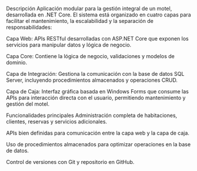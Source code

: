Descripción
Aplicación modular para la gestión integral de un motel, desarrollada en .NET Core. El sistema está organizado en cuatro capas para facilitar el mantenimiento, la escalabilidad y la separación de responsabilidades:

Capa Web: APIs RESTful desarrolladas con ASP.NET Core que exponen los servicios para manipular datos y lógica de negocio.

Capa Core: Contiene la lógica de negocio, validaciones y modelos de dominio.

Capa de Integración: Gestiona la comunicación con la base de datos SQL Server, incluyendo procedimientos almacenados y operaciones CRUD.

Capa de Caja: Interfaz gráfica basada en Windows Forms que consume las APIs para interacción directa con el usuario, permitiendo mantenimiento y gestión del motel.

Funcionalidades principales
Administración completa de habitaciones, clientes, reservas y servicios adicionales.

APIs bien definidas para comunicación entre la capa web y la capa de caja.

Uso de procedimientos almacenados para optimizar operaciones en la base de datos.

Control de versiones con Git y repositorio en GitHub.
